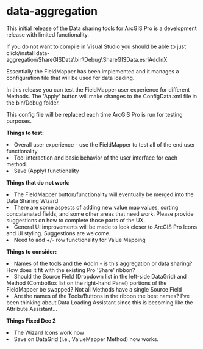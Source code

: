 # data-aggregation

This initial release of the Data sharing tools for ArcGIS Pro is a development release with limited functionality.

If you do not want to compile in Visual Studio you should be able to just click/install data-aggregation\ShareGISData\bin\Debug\ShareGISData.esriAddInX

Essentially the FieldMapper has been implemented and it manages a configuration file that will be used for data loading.

In this release you can test the FieldMapper user experience for different Methods. The 'Apply' button will make changes to the ConfigData.xml file in the bin/Debug folder.

This config file will be replaced each time ArcGIS Pro is run for testing purposes.

<strong>Things to test:</strong>
<li>Overall user experience - use the FieldMapper to test all of the end user functionality</li>
<li>Tool interaction and basic behavior of the user interface for each method.</li>
<li>Save (Apply) functionality</li>

<strong>Things that do not work:</strong>
<li>The FieldMapper button/functionality will eventually be merged into the Data Sharing Wizard</li>
<li>There are some aspects of adding new value map values, sorting concatenated fields, and some other areas that need work. Please provide suggestions on how to complete those parts of the UX.</li>
<li>General UI improvements will be made to look closer to ArcGIS Pro Icons and UI styling. Suggestions are welcome.</li>
<li>Need to add +/- row functionality for Value Mapping</li>

<strong>Things to consider:</strong>
<li>Names of the tools and the AddIn - is this aggregation or data sharing? How does it fit with the existing Pro 'Share' ribbon?</li>
<li>Should the Source Field (Dropdown list in the left-side DataGrid) and Method (ComboBox list on the right-hand Panel) portions of the FieldMapper be swapped? Not all Methods have a single Source Field</li>
<li>Are the names of the Tools/Buttons in the ribbon the best names? I've been thinking about Data Loading Assistant since this is becoming like the Attribute Assistant...</li>

<strong>Things Fixed Dec 2</strong>
<li>The Wizard Icons work now</li>
<li>Save on DataGrid (i.e., ValueMapper Method) now works.</li>

